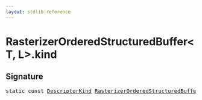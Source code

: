 ```yaml
---
layout: stdlib-reference
---
```


# RasterizerOrderedStructuredBuffer<T, L>.kind

## Signature
<pre>
<span class='code_keyword'>static</span> <span class='code_keyword'>const</span> <a href="../descriptorkind-0a/index.md" class="code_type">DescriptorKind</a> <a href="index.md" class="code_type">RasterizerOrderedStructuredBuffer</a>&lt;<a href="index.md#typeparam-T" class="code_type">T</a>, <a href="index.md#typeparam-L" class="code_type">L</a>&gt;.<a href="kind.md" class="code_var">kind</a> = DescriptorKind\.Buffer;
</pre>


<script>
// Fix .md links to .html when on ReadTheDocs
if (window.location.hostname.includes('readthedocs') || 
    window.location.hostname.includes('rtfd.io')) {
  document.addEventListener('DOMContentLoaded', function() {
    const links = document.querySelectorAll('a');
    links.forEach(link => {
      const href = link.getAttribute('href');
      if (href && href.includes('.md')) {
        // This regex will handle .md links with or without fragment identifiers or query parameters
        link.href = link.href.replace(/(.+)\.md(#[^?]*)?(\?.*)?$/, '$1.html$2$3');
      }
    });
  });
}
</script>
